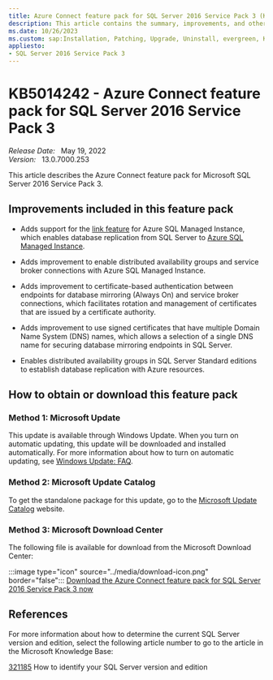 ```yaml
---
title: Azure Connect feature pack for SQL Server 2016 Service Pack 3 (KB5014242)
description: This article contains the summary, improvements, and other information for the Azure Connect feature pack for Microsoft SQL Server 2016 Service Pack 3 (KB5014242).
ms.date: 10/26/2023
ms.custom: sap:Installation, Patching, Upgrade, Uninstall, evergreen, KB5014242
appliesto:
- SQL Server 2016 Service Pack 3
---
```


# KB5014242 - Azure Connect feature pack for SQL Server 2016 Service Pack 3

_Release Date:_ &nbsp; May 19, 2022  
_Version:_ &nbsp; 13.0.7000.253

This article describes the Azure Connect feature pack for Microsoft SQL Server 2016 Service Pack 3.

## Improvements included in this feature pack

- Adds support for the [link feature](/azure/azure-sql/managed-instance/managed-instance-link-feature-overview) for Azure SQL Managed Instance, which enables database replication from SQL Server to [Azure SQL Managed Instance](/azure/azure-sql/managed-instance/sql-managed-instance-paas-overview).

- Adds improvement to enable distributed availability groups and service broker connections with Azure SQL Managed Instance.

- Adds improvement to certificate-based authentication between endpoints for database mirroring (Always On) and service broker connections, which facilitates rotation and management of certificates that are issued by a certificate authority.

- Adds improvement to use signed certificates that have multiple Domain Name System (DNS) names, which allows a selection of a single DNS name for securing database mirroring endpoints in SQL Server.

- Enables distributed availability groups in SQL Server Standard editions to establish database replication with Azure resources.

## How to obtain or download this feature pack

### Method 1: Microsoft Update

This update is available through Windows Update. When you turn on automatic updating, this update will be downloaded and installed automatically. For more information about how to turn on automatic updating, see [Windows Update: FAQ](https://support.microsoft.com/windows/windows-update-faq-8a903416-6f45-0718-f5c7-375e92dddeb2).

### Method 2: Microsoft Update Catalog

To get the standalone package for this update, go to the [Microsoft Update Catalog](https://www.catalog.update.microsoft.com/Search.aspx?q=KB5014242) website.

### Method 3: Microsoft Download Center

The following file is available for download from the Microsoft Download Center:

:::image type="icon" source="../media/download-icon.png" border="false"::: [Download the Azure Connect feature pack for SQL Server 2016 Service Pack 3 now](https://download.microsoft.com/download/1/9/7/197fcbdb-bf21-42e9-99a4-02048b000099/SQLServer2016-KB5014242-x64.exe)

## References

For more information about how to determine the current SQL Server version and edition, select the following article number to go to the article in the Microsoft Knowledge Base:

[321185](../../releases/download-and-install-latest-updates.md) How to identify your SQL Server version and edition
